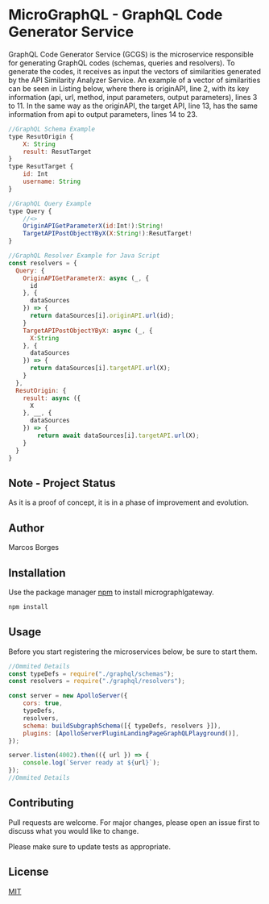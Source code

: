 # MicroGraphQL - GraphQL Code Generator Service

GraphQL Code Generator Service (GCGS) is the microservice responsible for generating GraphQL codes (schemas, queries and resolvers). To generate the codes, it receives as input the vectors of similarities generated by the API Similarity Analyzer Service. An example of a vector of similarities can be seen in Listing below, where there is originAPI, line 2, with its key information (api, url, method, input parameters, output parameters), lines 3 to 11. In the same way as the originAPI, the target API, line 13, has the same information from api to output parameters, lines 14 to 23.

```javascript
//GraphQL Schema Example
type ResutOrigin {
    X: String
    result: ResutTarget
}
type ResutTarget {
    id: Int
    username: String
}

//GraphQL Query Example
type Query {
    //<>
    OriginAPIGetParameterX(id:Int!):String!
    TargetAPIPostObjectYByX(X:String!):ResutTarget!
}

//GraphQL Resolver Example for Java Script
const resolvers = {
  Query: {
    OriginAPIGetParameterX: async (_, {
      id
    }, {
      dataSources
    }) => {
      return dataSources[i].originAPI.url(id);
    }
    TargetAPIPostObjectYByX: async (_, {
      X:String
    }, {
      dataSources
    }) => {
      return dataSources[i].targetAPI.url(X);
    }
  },
  ResutOrigin: {
    result: async ({
      X
    }, __, {
      dataSources
    }) => {
        return await dataSources[i].targetAPI.url(X);
    }
  }
}
```

## Note - Project Status

As it is a proof of concept, it is in a phase of improvement and evolution.

## Author

Marcos Borges

## Installation

Use the package manager [npm](https://www.npmjs.com) to install micrographlgateway.

```bash
npm install
```

## Usage

Before you start registering the microservices below, be sure to start them.

```javascript
//Ommited Details
const typeDefs = require("./graphql/schemas");
const resolvers = require("./graphql/resolvers");

const server = new ApolloServer({
	cors: true,
	typeDefs,
	resolvers,
	schema: buildSubgraphSchema([{ typeDefs, resolvers }]),
	plugins: [ApolloServerPluginLandingPageGraphQLPlayground()],
});

server.listen(4002).then(({ url }) => {
	console.log(`Server ready at ${url}`);
});
//Ommited Details
```

## Contributing

Pull requests are welcome. For major changes, please open an issue first to discuss what you would like to change.

Please make sure to update tests as appropriate.

## License

[MIT](https://choosealicense.com/licenses/mit/)

